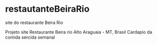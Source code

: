 # restautanteBeiraRio
 site do restaurante Beira Rio

Projeto site Restaurante Beira rio
Alto Araguaia - MT, Brasil
Cardapio da comida sercida semanal
